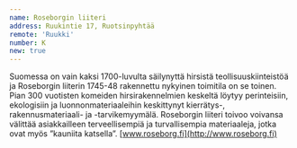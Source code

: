 ```yaml
---
name: Roseborgin liiteri
address: Ruukintie 17, Ruotsinpyhtää
remote: 'Ruukki'
number: K
new: true
---
```

Suomessa on vain kaksi 1700-luvulta säilynyttä hirsistä teollisuuskiinteistöä ja Roseborgin liiterin 1745-48 rakennettu 
nykyinen toimitila on se toinen. Pian 300 vuotisten komeiden hirsirakennelmien keskeltä löytyy perinteisiin, ekologisiin 
ja luonnonmateriaaleihin keskittynyt kierrätys-, rakennusmateriaali- ja -tarvikemyymälä. Roseborgin liiteri toivoo 
voivansa välittää asiakkailleen terveellisempiä ja turvallisempia materiaaleja, jotka ovat myös ”kauniita katsella”.
[www.roseborg.fi](http://www.roseborg.fi)
